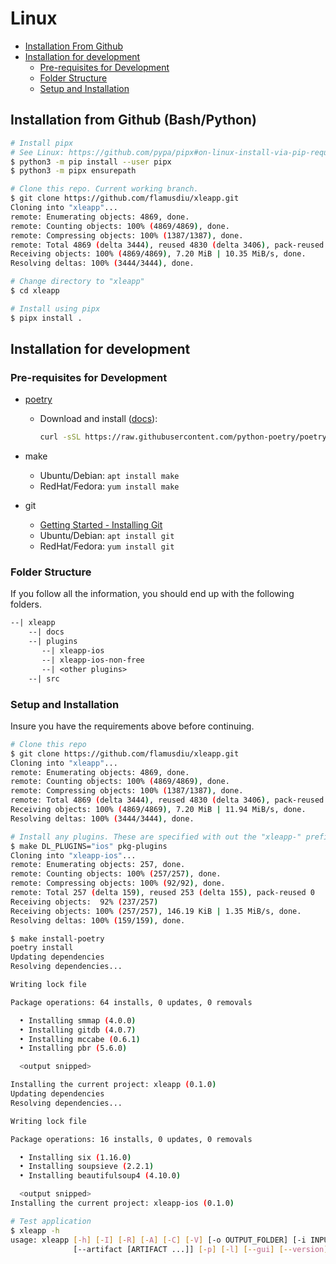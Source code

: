 # Linux

* [Installation From Github](#installation-from-github)
* [Installation for development](#installation-for-deployment)
  * [Pre-requisites for Development](#pre-requisites-for-development)
  * [Folder Structure](#folder-structure)
  * [Setup and Installation](#setup-installation)

<h2 id="installation-from-githu">Installation from Github (Bash/Python)</h2>

```bash
# Install pipx
# See Linux: https://github.com/pypa/pipx#on-linux-install-via-pip-requires-pip-190-or-later
$ python3 -m pip install --user pipx
$ python3 -m pipx ensurepath
```

```bash
# Clone this repo. Current working branch.
$ git clone https://github.com/flamusdiu/xleapp.git
Cloning into "xleapp"...
remote: Enumerating objects: 4869, done.
remote: Counting objects: 100% (4869/4869), done.
remote: Compressing objects: 100% (1387/1387), done.
remote: Total 4869 (delta 3444), reused 4830 (delta 3406), pack-reused 0
Receiving objects: 100% (4869/4869), 7.20 MiB | 10.35 MiB/s, done.
Resolving deltas: 100% (3444/3444), done.

# Change directory to "xleapp"
$ cd xleapp

# Install using pipx
$ pipx install .
```

<h2 id="installation-for-development">Installation for development</h2>

<h3 id="pre-requisites-for-development">Pre-requisites for Development</h3>

* [poetry](https://python-poetry.org/)
  * Download and install ([docs](https://python-poetry.org/docs/#installation)):

    ```bash
    curl -sSL https://raw.githubusercontent.com/python-poetry/poetry/master/get-poetry.py | python -
    ```

* make
  * Ubuntu/Debian: `apt install make`
  * RedHat/Fedora: `yum install make`
* git
  * [Getting Started - Installing Git](https://git-scm.com/book/en/v2/Getting-Started-Installing-Git)
  * Ubuntu/Debian: `apt install git`
  * RedHat/Fedora: `yum install git`


<h3 id="folder-structure">Folder Structure</h2>

If you follow all the information, you should end up with the following folders.

```txt
--| xleapp
    --| docs
    --| plugins
       --| xleapp-ios
       --| xleapp-ios-non-free
       --| <other plugins>
    --| src
```

<h3 id="setup-installation">Setup and Installation</h2>

Insure you have the requirements above before continuing.

```bash
# Clone this repo
$ git clone https://github.com/flamusdiu/xleapp.git
Cloning into "xleapp"...
remote: Enumerating objects: 4869, done.
remote: Counting objects: 100% (4869/4869), done.
remote: Compressing objects: 100% (1387/1387), done.
remote: Total 4869 (delta 3444), reused 4830 (delta 3406), pack-reused 0
Receiving objects: 100% (4869/4869), 7.20 MiB | 11.94 MiB/s, done.
Resolving deltas: 100% (3444/3444), done.

# Install any plugins. These are specified with out the "xleapp-" prefix. 
$ make DL_PLUGINS="ios" pkg-plugins
Cloning into "xleapp-ios"...
remote: Enumerating objects: 257, done.
remote: Counting objects: 100% (257/257), done.
remote: Compressing objects: 100% (92/92), done.
remote: Total 257 (delta 159), reused 253 (delta 155), pack-reused 0 
Receiving objects:  92% (237/257)
Receiving objects: 100% (257/257), 146.19 KiB | 1.35 MiB/s, done.
Resolving deltas: 100% (159/159), done.

$ make install-poetry
poetry install
Updating dependencies
Resolving dependencies...

Writing lock file

Package operations: 64 installs, 0 updates, 0 removals

  • Installing smmap (4.0.0)
  • Installing gitdb (4.0.7)
  • Installing mccabe (0.6.1)
  • Installing pbr (5.6.0)

  <output snipped>

Installing the current project: xleapp (0.1.0)
Updating dependencies
Resolving dependencies...

Writing lock file

Package operations: 16 installs, 0 updates, 0 removals

  • Installing six (1.16.0)
  • Installing soupsieve (2.2.1)
  • Installing beautifulsoup4 (4.10.0)

  <output snipped>
Installing the current project: xleapp-ios (0.1.0)

# Test application
$ xleapp -h
usage: xleapp [-h] [-I] [-R] [-A] [-C] [-V] [-o OUTPUT_FOLDER] [-i INPUT_PATH] 
              [--artifact [ARTIFACT ...]] [-p] [-l] [--gui] [--version]
```
